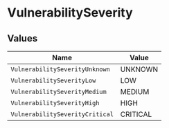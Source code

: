 # VulnerabilitySeverity


## Values

| Name                            | Value                           |
| ------------------------------- | ------------------------------- |
| `VulnerabilitySeverityUnknown`  | UNKNOWN                         |
| `VulnerabilitySeverityLow`      | LOW                             |
| `VulnerabilitySeverityMedium`   | MEDIUM                          |
| `VulnerabilitySeverityHigh`     | HIGH                            |
| `VulnerabilitySeverityCritical` | CRITICAL                        |